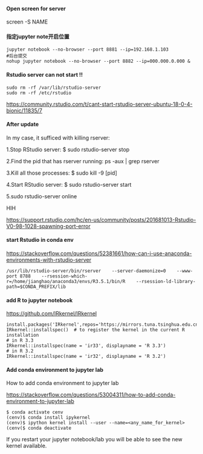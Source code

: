 #### Open screen for server
screen -S NAME

#### 指定jupyter note开启位置
```
jupyter notebook --no-browser --port 8881 --ip=192.168.1.103
#后台提交
nohup jupyter notebook --no-browser --port 8882 --ip=000.000.0.000 &
```

#### Rstudio server can not start !!
```
sudo rm -rf /var/lib/rstudio-server
sudo rm -rf /etc/rstudio
```
https://community.rstudio.com/t/cant-start-rstudio-server-ubuntu-18-0-4-bionic/11835/7
#### After update
In my case, it sufficed with killing rserver:

1.Stop RStudio server: $ sudo rstudio-server stop

2.Find the pid that has rserver running: ps -aux | grep rserver

3.Kill all those processes: $ sudo kill -9 [pid]

4.Start RStudio server: $ sudo rstudio-server start

5.sudo rstudio-server online

HIH

https://support.rstudio.com/hc/en-us/community/posts/201681013-Rstudio-V0-98-1028-spawning-port-error
#### start Rstudio in conda env
https://stackoverflow.com/questions/52381661/how-can-i-use-anaconda-environments-with-rstudio-server
```
/usr/lib/rstudio-server/bin/rserver    --server-daemonize=0    --www-port 8788    --rsession-which-r=/home/jianghao/anaconda3/envs/R3.5.1/bin/R    --rsession-ld-library-path=$CONDA_PREFIX/lib
```
#### add R to jupyter notebook 
https://github.com/IRkernel/IRkernel
```
install.packages('IRkernel',repos='https://mirrors.tuna.tsinghua.edu.cn/CRAN/')
IRkernel::installspec()  # to register the kernel in the current R installation
# in R 3.3
IRkernel::installspec(name = 'ir33', displayname = 'R 3.3')
# in R 3.2
IRkernel::installspec(name = 'ir32', displayname = 'R 3.2')
```
#### Add conda environment to jupyter lab
How to add conda environment to jupyter lab

https://stackoverflow.com/questions/53004311/how-to-add-conda-environment-to-jupyter-lab
```
$ conda activate cenv
(cenv)$ conda install ipykernel
(cenv)$ ipython kernel install --user --name=<any_name_for_kernel>
(cenv($ conda deactivate
```
If you restart your jupyter notebook/lab you will be able to see the new kernel available.

